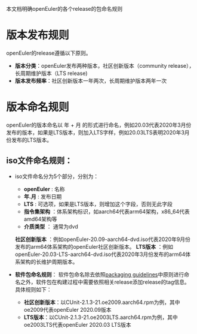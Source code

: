 本文档明确openEuler的各个release的包命名规则

# 版本发布规则
openEuler的release遵循以下原则。
+ **版本分类**：openEuler发布两种版本，社区创新版本（community release），长周期维护版本（LTS release)
+ **版本发布频率**：社区创新版本一年两次，长周期维护版本两年一次

# 版本命名规则
openEuler的版本命名以 年 + 月 的形式进行命名，例如20.03代表2020年3月份发布的版本，如果是LTS版本，则加入LTS字样，例如20.03LTS表明2020年3月份发布的LTS版本。

## **iso文件命名规则**：
+ iso文件命名分为5个部分，分别为：
    - **openEuler** : 名称
    - **年.月** : 发布日期
    - **LTS** : 可选项，如果是LTS版本，则增加这个字段，否则无此字段
    - **指令集架构** ：体系架构标识，如aarch64代表arm64架构，x86_64代表amd64架构等
    - **介质类型** ： 通常为dvd

  **社区创新版本** ：例如openEuler-20.09-aarch64-dvd.iso代表2020年9月份发布的arm64体系架构的openEuler社区创新版本。
  **LTS版本** ：例如openEuler-20.03-LTS-aarch64-dvd.iso代表2020年3月份发布的arm64体系架构的长维护周期版本。 

+ **软件包命名规则**：
  软件包命名除去依照[packaging guidelines](https://gitee.com/myeuler/community/tree/master/zh/packaging-guidelines)中原则进行命名之外，软件包在构建过程中需要依照相关release添加release的tag信息。具体规则如下：
    - **社区创新版本**：以CUnit-2.1.3-21.oe2009.aarch64.rpm为例，其中oe2009代表openEuler 2020.09版本
    - **LTS版本**：以CUnit-2.1.3-21.oe2003LTS.aarch64.rpm为例，其中oe2003LTS代表openEuler 2020.03 LTS版本
